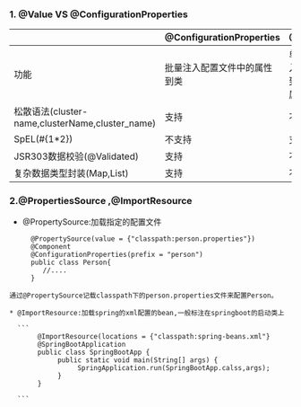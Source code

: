 ### 1. @Value VS @ConfigurationProperties



|                                                 | @ConfigurationProperties     | @Value                 |
| ----------------------------------------------- | ---------------------------- | ---------------------- |
| 功能                                            | 批量注入配置文件中的属性到类 | 单个注入属性到类的属性 |
| 松散语法(cluster-name,clusterName,cluster_name) | 支持                         | 不支持                 |
| SpEL(#{1*2})                                    | 不支持                       | 支持                   |
| JSR303数据校验(@Validated)                      | 支持                         | 不支持                 |
| 复杂数据类型封装(Map,List)                      | 支持                         | 不支持                 |

### 2.@PropertiesSource ,@ImportResource 
  * @PropertySource:加载指定的配置文件 
  
    ```
      @PropertySource(value = {"classpath:person.properties"})
      @Component
      @ConfigurationProperties(prefix = "person")
      public class Person{
         //....
      }
   ``` 
   通过@PropertySource记载classpath下的person.properties文件来配置Person。 
     
  * @ImportResource:加载spring的xml配置的bean,一般标注在springboot的启动类上
  
     ```
          @ImportResource(locations = {"classpath:spring-beans.xml"}
          @SpringBootApplication
          public class SpringBootApp {
               public static void main(String[] args) {
                    SpringApplication.run(SpringBootApp.calss,args);
               }
          }
          
     ```
     
     
 
